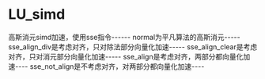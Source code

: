 # LU_simd
高斯消元simd加速，使用sse指令------
normal为平凡算法的高斯消元-----
sse_align_div是考虑对齐，只对除法部分向量化加速-----
sse_align_clear是考虑对齐，只对消元部分向量化加速-----
sse_align是考虑对齐，两部分都向量化加速----
sse_not_align是不考虑对齐，对两部分都向量化加速----
